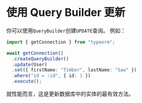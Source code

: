# 使用 Query Builder 更新

你可以使用`QueryBuilder`创建`UPDATE`查询。
例如：

```typescript
import { getConnection } from "typeorm";

await getConnection()
  .createQueryBuilder()
  .update(User)
  .set({ firstName: "Timber", lastName: "Saw" })
  .where("id = :id", { id: 1 })
  .execute();
```

就性能而言，这是更新数据库中的实体的最有效方法。
